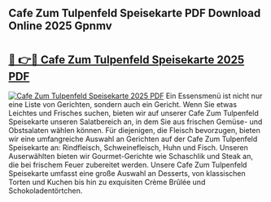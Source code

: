 ## Cafe Zum Tulpenfeld Speisekarte PDF Download Online 2025 Gpnmv

# <h2><a href="http://gc928kx.nevu.top/?p=Cafe+Zum+Tulpenfeld+Speisekarte">🔗 👉🔴 Cafe Zum Tulpenfeld Speisekarte 2025 PDF</a></h2>

[![Cafe Zum Tulpenfeld Speisekarte 2025 PDF](https://i.imgur.com/dBaPXMq.png)](http://gc928kx.nevu.top/?p=Cafe+Zum+Tulpenfeld+Speisekarte)
Ein Essensmenü ist nicht nur eine Liste von Gerichten, sondern auch ein Gericht. Wenn Sie etwas Leichtes und Frisches suchen, bieten wir auf unserer Cafe Zum Tulpenfeld Speisekarte unseren Salatbereich an, in dem Sie aus frischen Gemüse- und Obstsalaten wählen können. Für diejenigen, die Fleisch bevorzugen, bieten wir eine umfangreiche Auswahl an Gerichten auf der Cafe Zum Tulpenfeld Speisekarte an: Rindfleisch, Schweinefleisch, Huhn und Fisch. Unseren Auserwählten bieten wir Gourmet-Gerichte wie Schaschlik und Steak an, die bei frischem Feuer zubereitet werden. Unsere Cafe Zum Tulpenfeld Speisekarte umfasst eine große Auswahl an Desserts, von klassischen Torten und Kuchen bis hin zu exquisiten Crème Brûlée und Schokoladentörtchen.
